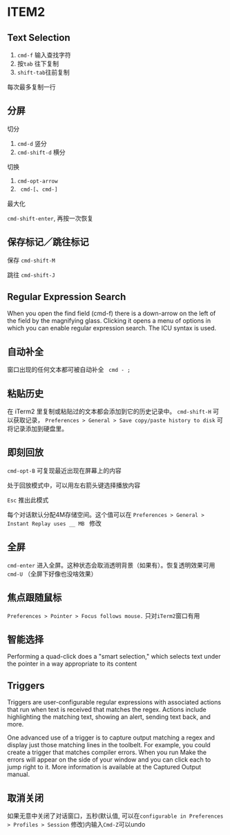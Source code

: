 # ITEM2

## Text Selection
1. `cmd-f` 输入查找字符
2. 按`tab` 往下复制
3. `shift-tab`往前复制

每次最多复制一行

## 分屏
切分

1. `cmd-d` 竖分
2. `cmd-shift-d` 横分

切换

1. `cmd-opt-arrow` 
2. ` cmd-[`、`cmd-]`

最大化

`cmd-shift-enter`, 再按一次恢复

## 保存标记／跳往标记
保存 `cmd-shift-M`

跳往 `cmd-shift-J`

## Regular Expression Search

When you open the find field (cmd-f) there is a down-arrow on the left of the field by the magnifying glass. Clicking it opens a menu of options in which you can enable regular expression search. The ICU syntax is used.

## 自动补全

窗口出现的任何文本都可被自动补全 ` cmd - ;`

## 粘贴历史
在 iTerm2 里复制或粘贴过的文本都会添加到它的历史记录中。 `cmd-shift-H` 可以获取记录， `Preferences > General > Save copy/paste history to disk` 可将记录添加到硬盘里。

## 即刻回放

`cmd-opt-B` 可复现最近出现在屏幕上的内容

处于回放模式中，可以用左右箭头键选择播放内容

`Esc` 推出此模式

每个对话默认分配4M存储空间。这个值可以在 `Preferences > General > Instant Replay uses __ MB ` 修改

## 全屏

`cmd-enter` 进入全屏。这种状态会取消透明背景（如果有）。恢复透明效果可用 `cmd-U` （全屏下好像也没啥效果）

## 焦点跟随鼠标

` Preferences > Pointer > Focus follows mouse. ` 只对`iTerm2`窗口有用

## 智能选择

Performing a quad-click does a "smart selection," which selects text under the pointer in a way appropriate to its content

## Triggers
Triggers are user-configurable regular expressions with associated actions that run when text is received that matches the regex. Actions include highlighting the matching text, showing an alert, sending text back, and more.

One advanced use of a trigger is to capture output matching a regex and display just those matching lines in the toolbelt. For example, you could create a trigger that matches compiler errors. When you run Make the errors will appear on the side of your window and you can click each to jump right to it. More information is available at the Captured Output manual.

## 取消关闭

如果无意中关闭了对话窗口，五秒(默认值, 可以在`configurable in Preferences > Profiles > Session` 修改)内输入`Cmd-Z`可以undo








